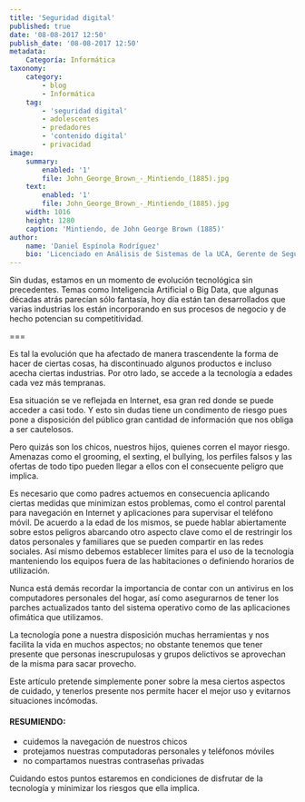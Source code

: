 ```yaml
---
title: 'Seguridad digital'
published: true
date: '08-08-2017 12:50'
publish_date: '08-08-2017 12:50'
metadata:
    Categoría: Informática
taxonomy:
    category:
        - blog
        - Informática
    tag:
        - 'seguridad digital'
        - adolescentes
        - predadores
        - 'contenido digital'
        - privacidad
image:
    summary:
        enabled: '1'
        file: John_George_Brown_-_Mintiendo_(1885).jpg
    text:
        enabled: '1'
        file: John_George_Brown_-_Mintiendo_(1885).jpg
    width: 1016
    height: 1280
    caption: 'Mintiendo, de John George Brown (1885)'
author:
    name: 'Daniel Espínola Rodríguez'
    bio: 'Licenciado en Análisis de Sistemas de la UCA, Gerente de Seguridad Lógica y Prevención del Fraude en BBVA Paraguay, anteriormente Líder de Proyectos y Gerente de Desarrollo de Aplicaciones en otras entidades bancarias.'
---
```


Sin dudas, estamos en un momento de evolución tecnológica sin precedentes. Temas como Inteligencia Artificial o Big Data, que algunas décadas atrás parecían sólo fantasía, hoy día están tan desarrollados que varias industrias los están incorporando en sus procesos de negocio y de hecho potencian su competitividad.

===

Es tal la evolución que ha afectado de manera trascendente la forma de hacer de ciertas cosas, ha discontinuado algunos productos e incluso acecha ciertas industrias. Por otro lado, se accede a la tecnología a edades cada vez más tempranas.

Esa situación se ve reflejada en Internet, esa gran red donde se puede acceder a casi todo. Y esto sin dudas tiene un condimento de riesgo pues pone a disposición del público gran cantidad de información que nos obliga a ser cautelosos.

Pero quizás son los chicos, nuestros hijos, quienes corren el mayor riesgo. Amenazas como el grooming, el sexting, el bullying, los perfiles falsos y las ofertas de todo tipo pueden llegar a ellos con el consecuente peligro que implica.

Es necesario que como padres actuemos en consecuencia aplicando ciertas medidas que minimizan estos problemas, como el control parental para navegación en Internet y aplicaciones para supervisar el teléfono móvil. De acuerdo a la edad de los mismos, se puede hablar abiertamente sobre estos peligros abarcando otro aspecto clave como el de restringir los datos personales y familiares que se pueden compartir en las redes sociales. Así mismo debemos establecer límites para el uso de la tecnología manteniendo los equipos fuera de las habitaciones o definiendo horarios de utilización.

Nunca está demás recordar la importancia de contar con un antivirus en los computadores personales del hogar, así como asegurarnos de tener los parches actualizados tanto del sistema operativo como de las aplicaciones ofimática que utilizamos.

La tecnología pone a nuestra disposición muchas herramientas y nos facilita la vida en muchos aspectos; no obstante tenemos que tener presente que personas inescrupulosas y grupos delictivos se aprovechan de la misma para sacar provecho.

Este artículo pretende simplemente poner sobre la mesa ciertos aspectos de cuidado, y tenerlos presente nos permite hacer el mejor uso y evitarnos situaciones incómodas.

#### RESUMIENDO:

+ cuidemos la navegación de nuestros chicos
+ protejamos nuestras computadoras personales y teléfonos móviles
+ no compartamos nuestras contraseñas privadas

Cuidando estos puntos estaremos en condiciones de disfrutar de la tecnología y minimizar los riesgos que ella implica.